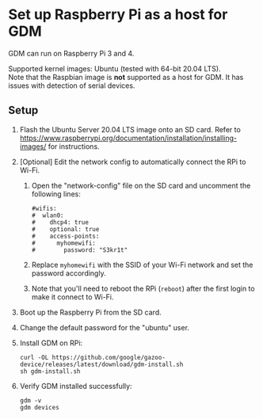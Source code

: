 # Set up Raspberry Pi as a host for GDM

GDM can run on Raspberry Pi 3 and 4.

Supported kernel images: Ubuntu (tested with 64-bit 20.04 LTS). \
Note that the Raspbian image is **not** supported as a host for GDM. It has
issues with detection of serial devices.

## Setup

1. Flash the Ubuntu Server 20.04 LTS image onto an SD card. Refer to
   https://www.raspberrypi.org/documentation/installation/installing-images/
   for instructions.
2. [Optional] Edit the network config to automatically connect the RPi to Wi-Fi.
   1. Open the "network-config" file on the SD card and uncomment the following
      lines:

      ```
      #wifis:
      #  wlan0:
      #    dhcp4: true
      #    optional: true
      #    access-points:
      #      myhomewifi:
      #        password: "S3kr1t"
      ```

   2. Replace `myhomewifi` with the SSID of your Wi-Fi network and set the
      password accordingly.
   3. Note that you'll need to reboot the RPi (`reboot`) after the first login
      to make it connect to Wi-Fi.
3. Boot up the Raspberry Pi from the SD card.
4. Change the default password for the "ubuntu" user.
5. Install GDM on RPi:

   ```shell
   curl -OL https://github.com/google/gazoo-device/releases/latest/download/gdm-install.sh
   sh gdm-install.sh
   ```

6. Verify GDM installed successfully:

   ```shell
   gdm -v
   gdm devices
   ```
